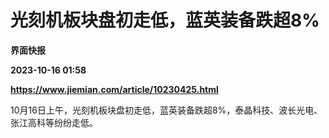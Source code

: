 # 光刻机板块盘初走低，蓝英装备跌超8%
**界面快报**

**2023-10-16 01:58**

**https://www.jiemian.com/article/10230425.html**

10月16日上午，光刻机板块盘初走低，蓝英装备跌超8%，泰晶科技、波长光电、张江高科等纷纷走低。